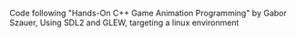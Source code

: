 Code following "Hands-On C++ Game Animation Programming" by Gabor Szauer,
Using SDL2 and GLEW, targeting a linux environment

